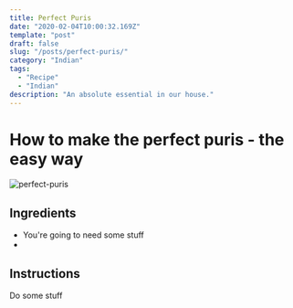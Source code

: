 ```yaml
---
title: Perfect Puris
date: "2020-02-04T10:00:32.169Z"
template: "post"
draft: false
slug: "/posts/perfect-puris/"
category: "Indian"
tags:
  - "Recipe"
  - "Indian"
description: "An absolute essential in our house."
---
```


# How to make the perfect puris - the easy way

![perfect-puris](/media/puri/1.jpg)

## Ingredients

- You're going to need some stuff
-

## Instructions

Do some stuff
